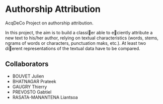 # Authorship Attribution
AcqDeCo Project on authorship attribution.

In this project, the aim is to build a classier able to eciently attribute a new text to his/her
author, relying on textual characteristics (words, stems, ngrams of words or characters, punctuation
maks, etc.). At least two dierent representations of the textual data have to be compared.

## Collaborators
- BOUVET Julien
- BHATNAGAR Prateek
- GAUGRY Thierry
- PREVOSTO Gabtiel
- RASATA-MANANTENA Liantsoa
